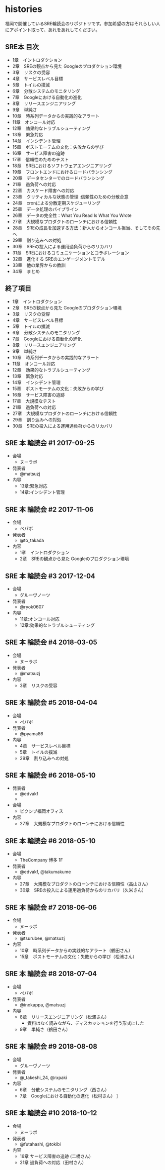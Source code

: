 # histories
福岡で開催しているSRE輪読会のリポジトリです。参加希望の方はそれらしい人にアポイント取って、あれをあれしてください。

## SRE本 目次
- 1章　イントロダクション
- 2章　SREの観点から見た Googleのプロダクション環境
- 3章　リスクの受容
- 4章　サービスレベル目標
- 5章　トイルの撲滅
- 6章　分散システムのモニタリング
- 7章　Googleにおける自動化の進化
- 8章　リリースエンジニアリング
- 9章　単純さ
- 10章　時系列データからの実践的なアラート
- 11章　オンコール対応
- 12章　効果的なトラブルシューティング
- 13章　緊急対応
- 14章　インシデント管理
- 15章　ポストモーテムの文化：失敗からの学び
- 16章　サービス障害の追跡
- 17章　信頼性のためのテスト
- 18章　SREにおけるソフトウェアエンジニアリング
- 19章　フロントエンドにおけるロードバランシング
- 20章　データセンターでのロードバランシング
- 21章　過負荷への対応
- 22章　カスケード障害への対応
- 23章　クリティカルな状態の管理 :信頼性のための分散合意
- 24章　cronによる分散定期スケジューリング
- 25章　データ処理のパイプライン
- 26章　データの完全性：What You Read Is What You Wrote
- 27章　大規模なプロダクトのローンチにおける信頼性
- 28章　SREの成長を加速する方法：新人からオンコール担当、そしてその先へ
- 29章　割り込みへの対処
- 30章　SREの投入による運用過負荷からのリカバリ
- 31章　SREにおけるコミュニケーションとコラボレーション
- 32章　進化する SREのエンゲージメントモデル
- 33章　他の業界からの教訓
- 34章　まとめ

## 終了項目
- 1章　イントロダクション
- 2章　SREの観点から見た Googleのプロダクション環境
- 3章　リスクの受容
- 4章　サービスレベル目標
- 5章　トイルの撲滅
- 6章　分散システムのモニタリング
- 7章　Googleにおける自動化の進化
- 8章　リリースエンジニアリング
- 9章　単純さ
- 10章　時系列データからの実践的なアラート
- 11章　オンコール対応
- 12章　効果的なトラブルシューティング
- 13章　緊急対応
- 14章　インシデント管理
- 15章　ポストモーテムの文化：失敗からの学び
- 16章　サービス障害の追跡
- 17章　大規模なテスト
- 21章　過負荷への対応
- 27章　大規模なプロダクトのローンチにおける信頼性
- 29章　割り込みへの対処
- 30章　SREの投入による運用過負荷からのリカバリ


## SRE 本 輪読会 #1 2017-09-25

- 会場
	- ヌーラボ
- 発表者
	- @matsuzj
- 内容
	- 13章:緊急対応
	- 14章:インシデント管理


## SRE 本 輪読会 #2 2017-11-06

- 会場
	- ペパボ
- 発表者
	- @to_takada 
- 内容
	- 1章　イントロダクション
	- 2章　SREの観点から見た Googleのプロダクション環境

## SRE 本 輪読会 #3 2017-12-04

- 会場
	- グルーヴノーツ
- 発表者
	- @ryok0607 
- 内容
	- 11章:オンコール対応
	- 12章:効果的なトラブルシューティング


## SRE 本 輪読会 #4 2018-03-05

- 会場
	- ヌーラボ
- 発表者
	- @matsuzj
- 内容
	- 3章　リスクの受容

## SRE 本 輪読会 #5 2018-04-04

- 会場
	- ペパボ
- 発表者
	- @pyama86 
- 内容
	- 4章　サービスレベル目標
	- 5章　トイルの撲滅
	- 29章　割り込みへの対処

## SRE 本 輪読会 #6 2018-05-10

- 発表者
	- @edvakf
	- 
- 会場
	- ピクシブ福岡オフィス
- 内容
	- 27章　大規模なプロダクトのローンチにおける信頼性



## SRE 本 輪読会 #6 2018-05-10
- 会場
	- TheCompany 博多 1F
- 発表者
	- @edvakf, @takumakume
- 内容
	- 27章　大規模なプロダクトのローンチにおける信頼性（高山さん）
	- 30章　SREの投入による運用過負荷からのリカバリ（久米さん）


## SRE 本 輪読会 #7 2018-06-06
- 会場
	- ヌーラボ
- 発表者
	- @tsurubee, @matsuzj
- 内容
	- 10章　時系列データからの実践的なアラート（鶴田さん）
	- 15章　ポストモーテムの文化：失敗からの学び（松浦さん）


## SRE 本 輪読会 #8 2018-07-04
- 会場
	- ペパボ
- 発表者
	- @inokappa, @matsuzj
- 内容
	- 8章　リリースエンジニアリング（松浦さん）
		- 資料はなく読みながら、ディスカッションを行う形式にした
	- 9章　単純さ（鶴田さん）

## SRE 本 輪読会 #9 2018-08-08
- 会場
	- グルーヴノーツ
- 発表者
	- @_takeshi_24, @rxpaki
- 内容
	- 6章　分散システムのモニタリング（西さん）
	- 7章　Googleにおける自動化の進化（松村さん）
]

## SRE 本 輪読会 #10 2018-10-12
- 会場
	- ヌーラボ
- 発表者
	- @futahashi, @tokibi
- 内容
	- 16章 サービス障害の追跡 (二橋さん)
	- 21章 過負荷への対応（田村さん）
